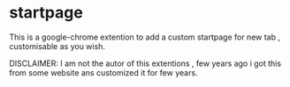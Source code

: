 # startpage  
This is a google-chrome extention to add a custom startpage for new tab , customisable as you wish.
  
  DISCLAIMER: I am not the autor of this extentions , few years ago i got this from some website ans customized it for few years.  
